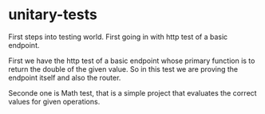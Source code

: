 # unitary-tests
First steps into testing world. First going in with http test of a basic endpoint.


First we have the http test of a basic endpoint whose primary function is to return the double of the given value.
So in this test we are proving the endpoint itself and also the router.

Seconde one is Math test, that is a simple project that evaluates the correct values for given operations.
